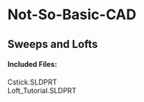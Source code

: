 # Not-So-Basic-CAD

## Sweeps and Lofts
#### Included Files:
Cstick.SLDPRT <br/>
Loft_Tutorial.SLDPRT <br/>
